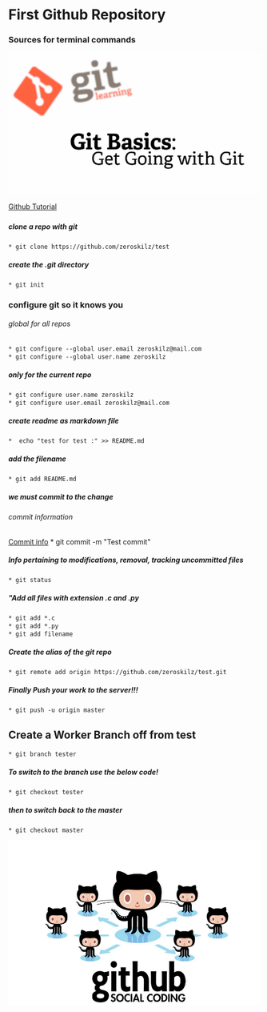 # First Github Repository
### Sources for terminal commands
![Github Logo](https://github.com/zeroskilz/test/blob/master/image/gitscm.png)

[Github Tutorial](https://git-scm.com/book/en/v2/Git-Basics-Recording-Changes-to-the-Repository)



### 
<!--!"*"[RESERVED FOR MD ATTRIBUTES"*"] -->
<!--![Github $main{Rulz}]( " ")
![Github Logo]("lorem")
###### headers 1-6
-->
 
##### clone a repo with git 
    * git clone https://github.com/zeroskilz/test

##### create the .git directory
    * git init

### configure git so it knows you
###### global for all repos
    * git configure --global user.email zeroskilz@mail.com
    * git configure --global user.name zeroskilz

##### only for the current repo
    * git configure user.name zeroskilz
    * git configure user.email zeroskilz@mail.com

##### create readme as markdown file
    *  echo "test for test :" >> README.md
##### add the filename
    * git add README.md
##### we must commit to the change
###### commit information 
[Commit info](https://git-scm.com/docs/git-commit)
    * git commit -m "Test  commit"
##### Info pertaining to modifications, removal, tracking uncommitted files  
    * git status

##### "Add all files with extension .c and .py
    * git add *.c
    * git add *.py
    * git add filename


##### Create the alias of the git repo 
    * git remote add origin https://github.com/zeroskilz/test.git
##### Finally Push your work to the server!!! 
    * git push -u origin master
  
## Create a Worker Branch off from test
    * git branch tester
##### To switch to the branch use the below code!
    * git checkout tester
##### then to switch back to the master
    * git checkout master




![Github Logo](https://github.com/zeroskilz/test/blob/master/image/images.duckduckgo.com.jpeg "Social Coding")

<!-- finito -->

